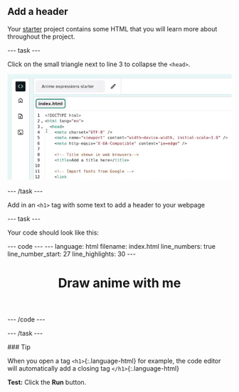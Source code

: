 <h2 class="c-project-heading--task">Add a header</h2>

Your [starter](https://staging-editor.raspberrypi.org/en/projects/editor-anime-expressions-starter) project contains some HTML that you will learn more about throughout the project. <!--Starter Project linked for testing purposes only-->

--- task ---

Click on the small triangle next to line 3 to collapse the `<head>`.

![alt=""](images/step_2_collapse.gif)

--- /task ---

Add in an `<h1>` tag with some text to add a header to your webpage

--- task ---

Your code should look like this:

<div class="c-project-code">
--- code ---
---
language: html
filename: index.html
line_numbers: true
line_number_start: 27
line_highlights: 30
---
  <body>
    <!-- The page header code goes here -->
    <header>
      <h1>Draw anime with me</h1>
    </header>
--- /code ---
</div>

--- /task ---

<div class="c-project-callout c-project-callout--tip">
### Tip

When you open a tag `<h1>`{:.language-html} for example, the code editor will automatically add a closing tag `</h1>`{:.language-html} 

</div>

**Test:** Click the **Run** button. 